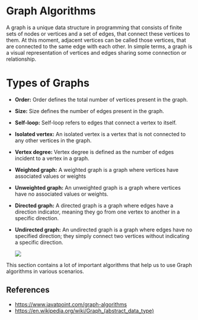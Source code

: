 # Graph Algorithms
A graph is a unique data structure in programming that consists of finite sets of nodes or vertices and a set of edges, 
that connect these vertices to them. At this moment, adjacent vertices can be called those vertices, 
that are connected to the same edge with each other. 
In simple terms, a graph is a visual representation of vertices and edges sharing some connection or relationship.

# Types of Graphs

- **Order:** Order defines the total number of vertices present in the graph.
- **Size:** Size defines the number of edges present in the graph.
- **Self-loop:** Self-loop refers to edges that connect a vertex to itself.
- **Isolated vertex:** An isolated vertex is a vertex that is not connected to any other vertices in the graph.
- **Vertex degree:** Vertex degree is defined as the number of edges incident to a vertex in a graph.
- **Weighted graph:** A weighted graph is a graph where vertices have associated values or weights
- **Unweighted graph:** An unweighted graph is a graph where vertices have no associated values or weights.
- **Directed graph:** A directed graph is a graph where edges have a direction indicator,
  meaning they go from one vertex to another in a specific direction.
- **Undirected graph:** An undirected graph is a graph where edges have no specified direction;
  they simply connect two vertices without indicating a specific direction.
  
  ![](https://www.differencebetween.com/wp-content/uploads/2011/05/DifferenceBetween_Directed_UnDirected_Graphs1.jpg)

This section contains a lot of important algorithms that help us to use Graph algorithms in various scenarios.

## References
* <https://www.javatpoint.com/graph-algorithms>
* <https://en.wikipedia.org/wiki/Graph_(abstract_data_type)>
